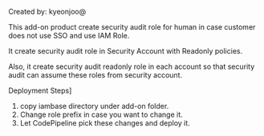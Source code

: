 Created by: kyeonjoo@

This add-on product create security audit role for human in case customer does not use SSO and use IAM Role.

It create security audit role in Security Account with Readonly policies.

Also, it create security audit readonly role in each account so that security audit can assume these roles from security account.

Deployment Steps]

1. copy iambase directory under add-on folder.
2. Change role prefix in case you want to change it.
3. Let CodePipeline pick these changes and deploy it.
